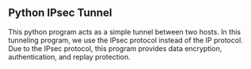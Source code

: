 ## Python IPsec Tunnel

This python program acts as a simple tunnel between two hosts. In this tunneling program, we use the IPsec protocol instead of the IP protocol. Due to the IPsec protocol, this program provides data encryption, authentication, and replay protection.
